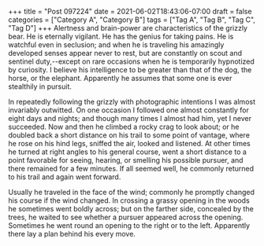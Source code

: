 +++
title = "Post 097224"
date = 2021-06-02T18:43:06-07:00
draft = false
categories = ["Category A", "Category B"]
tags = ["Tag A", "Tag B", "Tag C", "Tag D"]
+++
Alertness and brain-power are characteristics of the grizzly bear. He is eternally vigilant. He has the genius for taking pains. He is watchful even in seclusion; and when he is traveling his amazingly developed senses appear never to rest, but are constantly on scout and sentinel duty,--except on rare occasions when he is temporarily hypnotized by curiosity. I believe his intelligence to be greater than that of the dog, the horse, or the elephant. Apparently he assumes that some one is ever stealthily in pursuit.

In repeatedly following the grizzly with photographic intentions I was almost invariably outwitted. On one occasion I followed one almost constantly for eight days and nights; and though many times I almost had him, yet I never succeeded. Now and then he climbed a rocky crag to look about; or he doubled back a short distance on his trail to some point of vantage, where he rose on his hind legs, sniffed the air, looked and listened. At other times he turned at right angles to his general course, went a short distance to a point favorable for seeing, hearing, or smelling his possible pursuer, and there remained for a few minutes. If all seemed well, he commonly returned to his trail and again went forward.

Usually he traveled in the face of the wind; commonly he promptly changed his course if the wind changed. In crossing a grassy opening in the woods he sometimes went boldly across; but on the farther side, concealed by the trees, he waited to see whether a pursuer appeared across the opening. Sometimes he went round an opening to the right or to the left. Apparently there lay a plan behind his every move.
